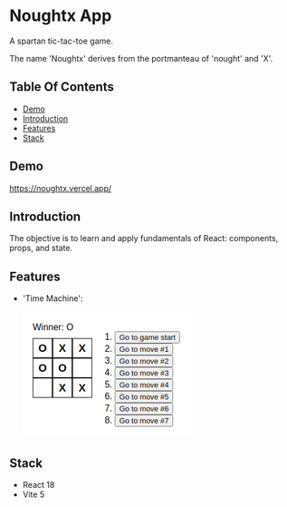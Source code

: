 # Noughtx App

A spartan tic-tac-toe game.

The name 'Noughtx' derives from the portmanteau of 'nought' and 'X'.

## Table Of Contents

- [Demo](#demo)
- [Introduction](#introduction)
- [Features](#features)
- [Stack](#stack)

## Demo

https://noughtx.vercel.app/

## Introduction

The objective is to learn and apply fundamentals of React: components, props, and state.

## Features

- 'Time Machine':

  ![Time Machine](public/time-machine.png)

## Stack

- React 18
- Vite 5
